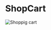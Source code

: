 # ShopCart

![Shoppig cart](https://user-images.githubusercontent.com/78478151/219371473-99db9272-6518-4d10-9a8c-ca6a9218d43b.jpg)
